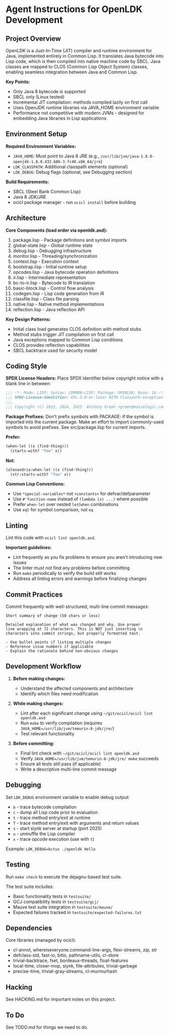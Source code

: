 # Agent Instructions for OpenLDK Development

## Project Overview

OpenLDK is a Just-In-Time (JIT) compiler and runtime environment for Java,
implemented entirely in Common Lisp. It translates Java bytecode into Lisp
code, which is then compiled into native machine code by SBCL. Java classes
are mapped to CLOS (Common Lisp Object System) classes, enabling seamless
integration between Java and Common Lisp.

**Key Points:**
- Only Java 8 bytecode is supported
- SBCL only (Linux tested)
- Incremental JIT compilation: methods compiled lazily on first call
- Uses OpenJDK runtime libraries via JAVA_HOME environment variable
- Performance not competitive with modern JVMs - designed for embedding Java libraries in Lisp applications

## Environment Setup

**Required Environment Variables:**
- `JAVA_HOME`: Must point to Java 8 JRE (e.g., `/usr/lib/jvm/java-1.8.0-openjdk-1.8.0.432.b06-3.fc40.x86_64/jre`)
- `LDK_CLASSPATH`: Additional classpath elements (optional)
- `LDK_DEBUG`: Debug flags (optional, see Debugging section)

**Build Requirements:**
- SBCL (Steel Bank Common Lisp)
- Java 8 JDK/JRE
- ocicl package manager - run `ocicl install` before building

## Architecture

**Core Components (load order via openldk.asd):**
1. package.lisp - Package definitions and symbol imports
2. global-state.lisp - Global runtime state
3. debug.lisp - Debugging infrastructure
4. monitor.lisp - Threading/synchronization
5. context.lisp - Execution context
6. bootstrap.lisp - Initial runtime setup
7. opcodes.lisp - Java bytecode operation definitions
8. ir.lisp - Intermediate representation
9. bc-to-ir.lisp - Bytecode to IR translation
10. basic-block.lisp - Control flow analysis
11. codegen.lisp - Lisp code generation from IR
12. classfile.lisp - Class file parsing
13. native.lisp - Native method implementations
14. reflection.lisp - Java reflection API

**Key Design Patterns:**
- Initial class load generates CLOS definition with method stubs
- Method stubs trigger JIT compilation on first call
- Java exceptions mapped to Common Lisp conditions
- CLOS provides reflection capabilities
- SBCL backtrace used for security model

## Coding Style

**SPDX License Headers:**
Place SPDX identifier below copyright notice with a blank line in between:
```lisp
;;; -*- Mode: LISP; Syntax: COMMON-LISP; Package: OPENLDK; Base: 10 -*-
;;; SPDX-License-Identifier: GPL-3.0-or-later WITH Classpath-exception-2.0
;;;
;;; Copyright (C) 2023, 2024, 2025  Anthony Green <green@moxielogic.com>
```

**Package Prefixes:**
Don't prefix symbols with PACKAGE: if the symbol is imported into the
current package. Make an effort to import commonly-used symbols to avoid
prefixes. See src/package.lisp for current imports.

**Prefer:**
```lisp
(when-let ((x (find-thing)))
  (starts-with? "foo" x))
```

**Not:**
```lisp
(alexandria:when-let ((x (find-thing)))
  (str:starts-with? "foo" x))
```

**Common Lisp Conventions:**
- Use `*special-variables*` not `+constants+` for defvar/defparameter
- Use `#'function-name` instead of `(lambda (x) ...)` where possible
- Prefer `when-let` over nested `let`/`when` combinations
- Use `eql` for symbol comparison, not `eq`

## Linting

Lint this code with `ocicl lint openldk.asd`.

**Important guidelines:**
- Lint frequently as you fix problems to ensure you aren't introducing new issues
- The linter must not find any problems before committing
- Run `make` periodically to verify the build still works
- Address all linting errors and warnings before finalizing changes

## Commit Practices

Commit frequently with well-structured, multi-line commit messages:

```
Short summary of change (50 chars or less)

Detailed explanation of what was changed and why. Use proper
line wrapping at 72 characters. This is NOT just inserting \n
characters into commit strings, but properly formatted text.

- Use bullet points if listing multiple changes
- Reference issue numbers if applicable
- Explain the rationale behind non-obvious changes
```

## Development Workflow

1. **Before making changes:**
   - Understand the affected components and architecture
   - Identify which files need modification

2. **While making changes:**
   - Lint after each significant change using `~/git/ocicl/ocicl lint openldk.asd`
   - Run `make` to verify compilation (requires `JAVA_HOME=/usr/lib/jvm/temurin-8-jdk/jre/`)
   - Test relevant functionality

3. **Before committing:**
   - Final lint check with `~/git/ocicl/ocicl lint openldk.asd`
   - Verify `JAVA_HOME=/usr/lib/jvm/temurin-8-jdk/jre/ make` succeeds
   - Ensure all tests still pass (if applicable)
   - Write a descriptive multi-line commit message

## Debugging

Set `LDK_DEBUG` environment variable to enable debug output:

- `b` - trace bytecode compilation
- `c` - dump all Lisp code prior to evaluation
- `t` - trace method entry/exit at runtime
- `T` - trace method entry/exit with arguments and return values
- `s` - start slynk server at startup (port 2025)
- `u` - unmuffle the Lisp compiler
- `x` - trace opcode execution (use with `t`)

Example: `LDK_DEBUG=bctux ./openldk Hello`

## Testing

Run `make check` to execute the dejagnu-based test suite.

The test suite includes:
- Basic functionality tests in `testsuite/`
- GCJ compatibility tests in `testsuite/gcj/`
- Mauve test suite integration in `testsuite/mauve/`
- Expected failures tracked in `testsuite/expected-failures.txt`

## Dependencies

Core libraries (managed by ocicl):
- cl-annot, whereiseveryone.command-line-args, flexi-streams, zip, str
- defclass-std, fast-io, bitio, pathname-utils, cl-store
- trivial-backtrace, fset, bordeaux-threads, float-features
- local-time, closer-mop, slynk, file-attributes, trivial-garbage
- precise-time, trivial-gray-streams, cl-murmurhash


## Hacking

See HACKING.md for important notes on this project.

## To Do

See TODO.md for things we need to do.


